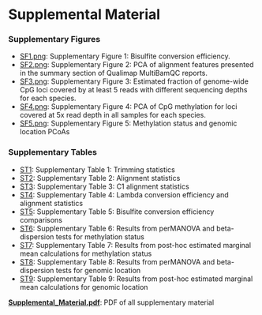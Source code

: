 # Supplemental Material

### Supplementary Figures
- [SF1.png](https://github.com/hputnam/Meth_Compare/blob/master/output/supplemental-material/SF1.png): Supplementary Figure 1: Bisulfite conversion efficiency.
- [SF2.png](https://github.com/hputnam/Meth_Compare/blob/master/output/supplemental-material/SF2.png): Supplementary Figure 2: PCA of alignment features presented in the summary section of Qualimap MultiBamQC reports. 
- [SF3.png](https://github.com/hputnam/Meth_Compare/blob/master/output/supplemental-material/SF3.png): Supplementary Figure 3: Estimated fraction of genome-wide CpG loci covered by at least 5 reads with different sequencing depths for each species.
- [SF4.png](https://github.com/hputnam/Meth_Compare/blob/master/output/supplemental-material/SF4.png): Supplementary Figure 4: PCA of CpG methylation for loci covered at 5x read depth in all samples for each species.
- [SF5.png](https://github.com/hputnam/Meth_Compare/blob/master/output/supplemental-material/Supp-PCoA-Multipanel.pdf): Supplementary Figure 5: Methylation status and genomic location PCoAs

### Supplementary Tables
- [ST1](https://github.com/hputnam/Meth_Compare/blob/master/output/supplemental-material/ST1.csv): Supplementary Table 1: Trimming statistics 
- [ST2](https://github.com/hputnam/Meth_Compare/blob/master/output/supplemental-material/ST2.csv): Supplementary Table 2: Alignment statistics
- [ST3](https://github.com/hputnam/Meth_Compare/blob/master/output/supplemental-material/ST3.csv): Supplementary Table 3: C1 alignment statistics
- [ST4](https://github.com/hputnam/Meth_Compare/blob/master/output/supplemental-material/ST4.csv): Supplementary Table 4: Lambda conversion efficiency and alignment statistics
- [ST5](https://github.com/hputnam/Meth_Compare/blob/master/output/supplemental-material/ST5.csv): Supplementary Table 5: Bisulfite conversion efficiency comparisons
- [ST6](https://github.com/hputnam/Meth_Compare/blob/master/output/supplemental-material/ST6.png): Supplementary Table 6: Results from perMANOVA and beta-dispersion tests for methylation status
- [ST7](https://github.com/hputnam/Meth_Compare/blob/master/output/supplemental-material/ST7.png): Supplementary Table 7: Results from post-hoc estimated marginal mean calculations for methylation status
- [ST8](https://github.com/hputnam/Meth_Compare/blob/master/output/supplemental-material/ST8.png): Supplementary Table 8: Results from perMANOVA and beta-dispersion tests for genomic location
- [ST9](https://github.com/hputnam/Meth_Compare/blob/master/output/supplemental-material/ST9.png): Supplementary Table 9: Results from post-hoc estimated marginal mean calculations for genomic location

**[Supplemental_Material.pdf](https://github.com/hputnam/Meth_Compare/blob/master/output/supplemental-material/Supplemental_Material.pdf)**: PDF of all supplementary material
